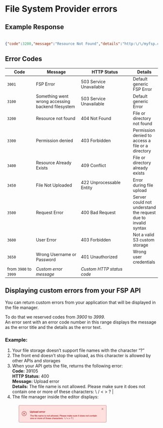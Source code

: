 # File System Provider errors

## Example Response

```json

{"code":3200,"message":"Resource Not Found","details":"http:\/\/myfsp.com\/docs\/errorcodes\/404"}

```

## Error Codes

<table><thead><tr><th width="113">Code</th><th width="178">Message</th><th width="199">HTTP Status</th><th>Details</th></tr></thead><tbody><tr><td><code>3001</code></td><td>FSP Error</td><td>503 Service Unavailable</td><td>Default generic FSP Error</td></tr><tr><td><code>3100</code></td><td>Something went wrong accessing backend filesystem</td><td>503 Service Unavailable</td><td>Default generic Error</td></tr><tr><td><code>3200</code></td><td>Resource not found</td><td>404 Not Found</td><td>File or directory not found</td></tr><tr><td><code>3300</code></td><td>Permission denied</td><td>403 Forbidden</td><td>Permission denied to access a file or a directory</td></tr><tr><td><code>3400</code></td><td>Resource Already Exists</td><td>409 Conflict</td><td>File or directory already exists</td></tr><tr><td><code>3450</code></td><td>File Not Uploaded</td><td>422 Unprocessable Entity</td><td>Error during file upload</td></tr><tr><td><code>3500</code></td><td>Request Error</td><td>400 Bad Request</td><td>Server could not understand the request due to invalid syntax</td></tr><tr><td><code>3600</code></td><td>User Error</td><td>403 Forbidden</td><td>Not a valid S3 custom storage</td></tr><tr><td><code>3650</code></td><td>Wrong Username or Password</td><td>401 Unauthorized</td><td>Wrong user credentials</td></tr><tr><td>from <code>3900</code> to <code>3999</code></td><td><em>Custom error message</em></td><td><em>Custom HTTP status code</em></td><td> </td></tr></tbody></table>

## Displaying custom errors from your FSP API

You can return custom errors from your application that will be displayed in the file manager.

To do that we reserved codes from _3900_ to _3999_.\
An error sent with an error code number in this range displays the message as the error title and the details as the error text.

### **Example:**

1. Your file storage doesn’t support file names with the character “?”
2. The front end doesn’t stop the upload, as this character is allowed by other APIs and storages
3. When your API gets the file, returns the following error:\
   **Code:** 39105\
   **HTTP Status:** 400\
   **Message:** Upload error\
   **Details:** The file name is not allowed. Please make sure it does not contain one or more of these characters: \ / < > ? |
4. The file manager inside the editor displays:

<figure><img src="../../.gitbook/assets/FSP_custom_error-300x68.jpg" alt=""><figcaption></figcaption></figure>
